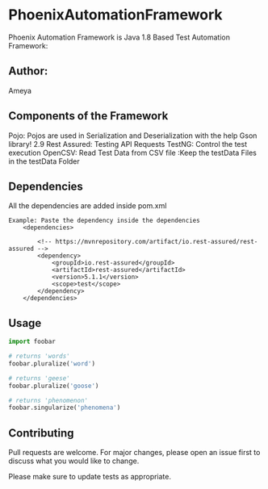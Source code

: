 # PhoenixAutomationFramework

Phoenix Automation Framework is Java 1.8 Based Test Automation Framework: 


## Author:
Ameya 


## Components of the Framework
Pojo: Pojos are used in Serialization and Deserialization with the help Gson library! 2.9
Rest Assured:  Testing API Requests
TestNG: Control the test execution
OpenCSV: Read Test Data from CSV file
		:Keep the testData Files in the testData Folder
## Dependencies

All the dependencies are added inside pom.xml

```
Example: Paste the dependency inside the dependencies
	<dependencies>

		<!-- https://mvnrepository.com/artifact/io.rest-assured/rest-assured -->
		<dependency>
			<groupId>io.rest-assured</groupId>
			<artifactId>rest-assured</artifactId>
			<version>5.1.1</version>
			<scope>test</scope>
		</dependency>
	</dependencies>

```

## Usage

```python
import foobar

# returns 'words'
foobar.pluralize('word')

# returns 'geese'
foobar.pluralize('goose')

# returns 'phenomenon'
foobar.singularize('phenomena')
```

## Contributing
Pull requests are welcome. For major changes, please open an issue first to discuss what you would like to change.

Please make sure to update tests as appropriate.

